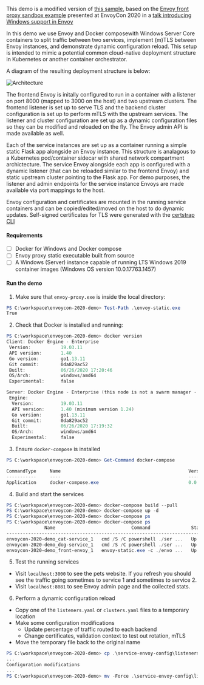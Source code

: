 This demo is a modified version of [this sample](https://github.com/davinci26/windows-envoy-samples), based on the [Envoy front proxy sandbox example](https://www.envoyproxy.io/docs/envoy/latest/start/sandboxes/front_proxy) presented at EnvoyCon 2020 in a [talk introducing Windows support in Envoy](https://sched.co/ecca)

In this demo we use Envoy and Docker composewith Windows Server Core containers to split traffic between two services, implement (m)TLS between Envoy instances, and demonstrate dynamic configuration reload. This setup is intended to mimic a potential common cloud-native deployment structure in Kubernetes or another container orchestrator.

A diagram of the resulting deployment structure is below:

![Architecture](./assets/envoy-demo.png)

The frontend Envoy is initally configured to run in a container with a listener on port 8000 (mapped to 3000 on the host) and two upstream clusters. The frontend listener is set up to serve TLS and the backend cluster configuration is set up to perform mTLS with the upstream services. The listener and cluster configuration are set up as a dynamic configuration files so they can be modified and reloaded on the fly. The Envoy admin API is made available as well.

Each of the service instances are set up as a container running a simple static Flask app alongside an Envoy instance. This structure is analagous to a Kubernetes pod/container sidecar with shared network compartment archictecture. The service Envoy alongside each app is configured with a dynamic listener (that can be reloaded similar to the frontend Envoy) and static upstream cluster pointing to the Flask app. For demo purposes, the listener and admin endpoints for the service instance Envoys are made available via port mappings to the host.

Envoy configuration and certificates are mounted in the running service containers and can be copied/edited/moved on the host to do dynamic updates. Self-signed certificates for TLS were generated with the [certstrap CLI](https://github.com/square/certstrap)

#### Requirements

- [ ] Docker for Windows and Docker compose
- [ ] Envoy proxy static executable built from source
- [ ] A Windows (Server) instance capable of running LTS Windows 2019 container images (Windows OS version 10.0.17763.1457)

#### Run the demo

1. Make sure that `envoy-proxy.exe` is inside the local directory:

``` Powershell
PS C:\workspace\envoycon-2020-demo> Test-Path .\envoy-static.exe
True
```

2. Check that Docker is installed and running:

``` Powershell
PS C:\workspace\envoycon-2020-demo> docker version
Client: Docker Engine - Enterprise
 Version:           19.03.11
 API version:       1.40
 Go version:        go1.13.11
 Git commit:        0da829ac52
 Built:             06/26/2020 17:20:46
 OS/Arch:           windows/amd64
 Experimental:      false

Server: Docker Engine - Enterprise (this node is not a swarm manager - check license status on a manager node)
 Engine:
  Version:          19.03.11
  API version:      1.40 (minimum version 1.24)
  Go version:       go1.13.11
  Git commit:       0da829ac52
  Built:            06/26/2020 17:19:32
  OS/Arch:          windows/amd64
  Experimental:     false
```

3. Ensure `docker-compose` is installed

```Powershell
PS C:\workspace\envoycon-2020-demo> Get-Command docker-compose

CommandType     Name                                               Version    Source
-----------     ----                                               -------    ------
Application     docker-compose.exe                                 0.0.0.0    C:\Program Files\Docker\docker-compose.exe

```

4. Build and start the services

``` Powershell
PS C:\workspace\envoycon-2020-demo> docker-compose build --pull
PS C:\workspace\envoycon-2020-demo> docker-compose up -d
PS C:\workspace\envoycon-2020-demo> docker-compose ps
PS C:\workspace\envoycon-2020-demo> docker-compose ps
              Name                            Command               State                       Ports
--------------------------------------------------------------------------------------------------------------------------
envoycon-2020-demo_cat-service_1   cmd /S /C powershell ./ser ...   Up      0.0.0.0:3002->8000/tcp, 0.0.0.0:8083->8081/tcp
envoycon-2020-demo_dog-service_1   cmd /S /C powershell ./ser ...   Up      0.0.0.0:3001->8000/tcp, 0.0.0.0:8082->8081/tcp
envoycon-2020-demo_front-envoy_1   envoy-static.exe -c ./envo ...   Up      0.0.0.0:3000->8080/tcp, 0.0.0.0:8081->8081/tcp
```

5. Test the running services

* Visit `localhost:3000` to see the pets website. If you refresh you should see the traffic going sometimes to service 1 and sometimes to service 2.
* Visit `localhost:8081` to see Envoy admin page and the collected stats.

6. Perform a dynamic configuration reload

* Copy one of the `listeners.yaml` or `clusters.yaml` files to a temporary location
* Make some configuration modifications
  * Update percentage of traffic routed to each backend
  * Change certificates, validation context to test out rotation, mTLS
* Move the temporary file back to the original name

```Powershell
PS C:\workspace\envoycon-2020-demo> cp .\service-envoy-config\listeners.yaml .\service-envoy-config\listeners.tmp.yaml
...
Configuration modifications
...
PS C:\workspace\envoycon-2020-demo> mv -Force .\service-envoy-config\listeners.tmp.yaml .\service-envoy-config\listeners.yaml
```
